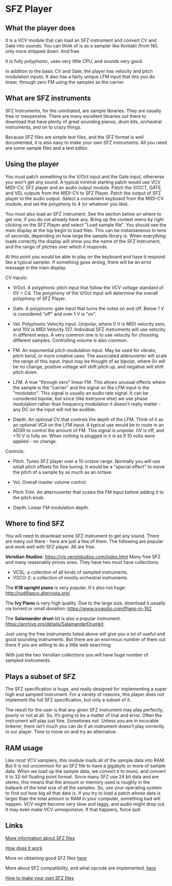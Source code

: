 # SFZ Player

## What the player does

It is a VCV module that can load an SFZ instrument and convert CV and Gate into sounds. You can think of is as a sampler like Kontakt (from NI), only more stripped down. And free.

It is fully polyphonic, uses very little CPU, and sounds very good.

In addition to the basic CV and Gate, the player has velocity and pitch modulation inputs. It also has a fairly unique LFM input that lets you do linear, through zero FM using the samples as the carrier.

## What are SFZ instruments

SFZ Instruments, for the uninitiated, are sample libraries. They are usually free or inexpensive. There are many excellent libraries out there to download that have plenty of great sounding pianos, drum kits, orchestral instruments, and on to crazy things.

Because SFZ files are simple text files, and the SFZ format is well documented, it is also easy to make your own SFZ instruments. All you need are some sample files and a text editor.

## Using the player

You must patch something to the V/Oct input and the Gate input, otherwise you won't get any sound. A typical minimal starting patch would use VCV MIDI-CV, SFZ player and an audio output module. Patch the V/OCT, GATE, and VEL outputs from the MIDI-CV to SFZ Player. Patch the output of SFZ player to the audio output. Select a convenient keyboard from the MIDI-CV module, and set the polyphony to 4 (or whatever you like).

You must also load an SFZ instrument. See the section below on where to get one, if you do not already have any. Bring up the context menu by right clicking on the SFZ Player and select "Load sample file". You should see the main display at the top begin to load files. This can be instantaneous to tens of seconds, depending on how large the sample library is. When everything loads correctly the display will show you the name of the SFZ Instrument, and the range of pitches over which it responds.

At this point you would be able to play on the keyboard and have it respond like a typical sampler. If something goes wrong, there will be an error message in the main display.

CV Inputs:

* V/Oct. A polyphonic pitch input that follow the VCV voltage standard of 0V = C4. The polyphony of the V/Oct input will determine the overall polyphony of SFZ Player.

* Gate. A polyphonic gate input that turns the notes on and off. Below 1 V is considered "off" and over 1 V is "on".

* Vel. Polyphonic Velocity input. Unipolar, where 0 V is MIDI velocity zero, and 10V is MIDI Velocity 127. Individual SFZ instruments will use velocity in different ways. A very common one is to use velocity for choosing different samples. Controlling volume is also common.

* FM. An exponential pitch modulation input. May be used for vibrato, pitch bend, or more creative uses. The associated attenuverter will scale the range of this input. Input may be thought of as bipolar, where 0v will be no change, positive voltage will shift pitch up, and negative will shift pitch down.

* LFM. A true "through zero" linear FM. This allows unusual effects where the sample is the "carrier" and the signal on the LFM input is the "modulator". This signal is usually an audio rate signal. It can be considered bipolar, but since (like everyone else) we use phase modulation rather than frequency modulation it doesn't really matter - any DC on the input will not be audible.

* Depth. An optional CV that controls the depth of the LFM. Think of it as an optional VCA on the LFM input. A typical use would be to route in an ADSR to control the amount of FM. This signal is unipolar. 0V is off, and +10 V is fully on. When nothing is plugged in it is as if 10 volts were applied - no change.

Controls:

* Pitch. Tunes SFZ player over a 10 octave range. Normally you will use small pitch offsets for fine tuning. It would be a "special effect" to move the pitch of a sample by as much as an octave.

* Vol. Overall master volume control.

* Pitch Trim. An atternuverter that scales the FM input before adding it to the pitch knob.

* Depth. Linear FM modulation depth.

## Where to find SFZ

You will need to download some SFZ instrument to get any sound. There are many out there - here are just a few of them. The following are popular and work well with SFZ player. All are free.

**Versilian Studios**: https://vis.versilstudios.com/index.html
Many free SFZ and many reasonably prices ones. They have two must have collections:

* VCSL: a collection of all kinds of sampled instruments.
* VSCO-2: a collection of mostly orchestral instruments.

The **K18 upright piano** is very popular. It's also not huge:  http://rudifiasco.altervista.org/

The **Ivy Piano** is very high quality. Due to the large size, download it usually via torrent or small donation: https://www.ivyaudio.com/Piano-in-162

The **Salamander drum** kit is also a popular instrument. https://archive.org/details/SalamanderDrumkit.

Just using the free instruments listed above will give you a lot of useful and good sounding instruments. But there are an enormous number of them out there if you are willing to do a little web searching.

With just the two Versilian collections you will have huge number of sampled instruments.

## Plays a subset of SFZ

The SFZ specification is huge, and really designed for implementing a super high end sampled instrument. For a variety of reasons, this player does not implement the full SFZ specification, but only a subset of it.

The result for the user is that any given SFZ instrument may play perfectly, poorly or not at all. So, it’s going to be a matter of trial and error. Often the instrument will play just fine. Sometimes not. Unless you are in incurable tinkerer, there isn’t much you can do if an instrument doesn’t play correctly in our player. Time to move on and try an alternative.

## RAM usage

Like most VCV samplers, this module loads all of the sample data into RAM. But It is not uncommon for an SFZ file to have a gigabyte or more of sample data. When we load up the sample data, we convert it to mono, and convert it to 32-bit floating point format. Since many SFZ use 24 bit data and are stereo, this means that the amount or memory used is roughly in the ballpark of the total size of all the samples. So, use your operating system to find out how big all that data is. If you try to load a patch whose data is larger than the total amount or RAM in your computer, something bad will happen. VCV might become very slow and laggy, and audio might drop out. It may even make VCV unresponsive. If that happens, force quit.

## Links

[More information about SFZ files](./sfz-player-about-sfz.md)

[How does it work](./sfz-player-how-does-it-work.md)

More on obtaining good SFZ files [here](./sfz-player-obtain-instruments.md)

More about SFZ compatibility, and what opcode are implemented, [here](./sfz-player-compatibility.md)

[How to make your own SFZ files](./sfz-player-make.md)

